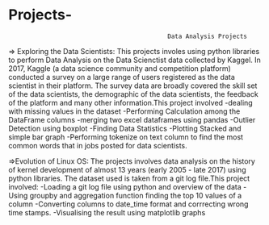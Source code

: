 # Projects-

                                                Data Analysis Projects

=> Exploring the Data Scientists: This projects involes using python libraries to perform Data Analysis on the Data Scienctist data collected by Kaggel. In 2017, Kaggle (a data science community and competition platform) conducted a survey on a large range of users registered as the data scientist in their platform. The survey data are broadly covered the skill set of the data scientists, the demographic of the data scientists, the feedback of the platform and many other information.This project involved
-dealing with missing values in the dataset
-Performing Calculation among the DataFrame columns
-merging two excel dataframes using pandas
-Outlier Detection using boxplot
-Finding Data Statistics
-Plotting Stacked and simple bar graph
-Performing tokenize on text column to find the most common words that in jobs posted for data scientists.


=>Evolution of Linux OS: The projects involves data analysis on the history of kernel development of almost 13 years (early 2005 - late 2017) using python libraries. The dataset used is taken from a git log file.This project involved:
-Loading a git log file using python and overview of the data
-Using groupby and aggregation function finding the top 10 values of a column
-Converting columns to date_time format and corrrecting wrong time stamps.
-Visualising the result using matplotlib graphs
